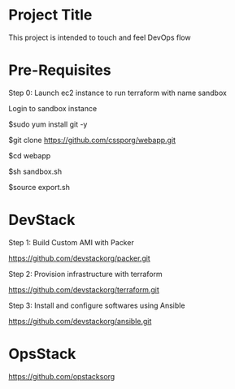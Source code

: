 # Project Title
This project is intended to touch and feel DevOps flow

# Pre-Requisites
Step 0: Launch ec2 instance to run terraform with name sandbox

Login to sandbox instance

$sudo yum install git -y

$git clone https://github.com/cssporg/webapp.git

$cd webapp

$sh sandbox.sh

$source export.sh


# DevStack 

Step 1: Build Custom AMI with Packer

https://github.com/devstackorg/packer.git

Step 2: Provision infrastructure with terraform

https://github.com/devstackorg/terraform.git

Step 3: Install and configure softwares using Ansible

https://github.com/devstackorg/ansible.git


# OpsStack
https://github.com/opstacksorg
